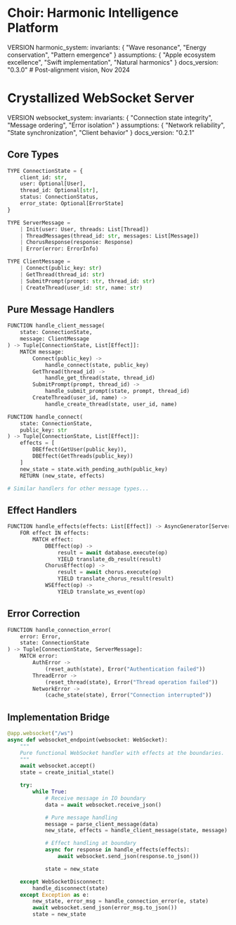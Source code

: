 # Choir: Harmonic Intelligence Platform

VERSION harmonic_system:
invariants: {
"Wave resonance",
"Energy conservation",
"Pattern emergence"
}
assumptions: {
"Apple ecosystem excellence",
"Swift implementation",
"Natural harmonics"
}
docs_version: "0.3.0"  # Post-alignment vision, Nov 2024
# Crystallized WebSocket Server

VERSION websocket_system:
invariants: {
"Connection state integrity",
"Message ordering",
"Error isolation"
}
assumptions: {
"Network reliability",
"State synchronization",
"Client behavior"
}
docs_version: "0.2.1"

## Core Types

```python
TYPE ConnectionState = {
    client_id: str,
    user: Optional[User],
    thread_id: Optional[str],
    status: ConnectionStatus,
    error_state: Optional[ErrorState]
}

TYPE ServerMessage =
    | Init(user: User, threads: List[Thread])
    | ThreadMessages(thread_id: str, messages: List[Message])
    | ChorusResponse(response: Response)
    | Error(error: ErrorInfo)

TYPE ClientMessage =
    | Connect(public_key: str)
    | GetThread(thread_id: str)
    | SubmitPrompt(prompt: str, thread_id: str)
    | CreateThread(user_id: str, name: str)
```

## Pure Message Handlers

```python
FUNCTION handle_client_message(
    state: ConnectionState,
    message: ClientMessage
) -> Tuple[ConnectionState, List[Effect]]:
    MATCH message:
        Connect(public_key) ->
            handle_connect(state, public_key)
        GetThread(thread_id) ->
            handle_get_thread(state, thread_id)
        SubmitPrompt(prompt, thread_id) ->
            handle_submit_prompt(state, prompt, thread_id)
        CreateThread(user_id, name) ->
            handle_create_thread(state, user_id, name)

FUNCTION handle_connect(
    state: ConnectionState,
    public_key: str
) -> Tuple[ConnectionState, List[Effect]]:
    effects = [
        DBEffect(GetUser(public_key)),
        DBEffect(GetThreads(public_key))
    ]
    new_state = state.with_pending_auth(public_key)
    RETURN (new_state, effects)

# Similar handlers for other message types...
```

## Effect Handlers

```python
FUNCTION handle_effects(effects: List[Effect]) -> AsyncGenerator[ServerMessage]:
    FOR effect IN effects:
        MATCH effect:
            DBEffect(op) ->
                result = await database.execute(op)
                YIELD translate_db_result(result)
            ChorusEffect(op) ->
                result = await chorus.execute(op)
                YIELD translate_chorus_result(result)
            WSEffect(op) ->
                YIELD translate_ws_event(op)
```

## Error Correction

```python
FUNCTION handle_connection_error(
    error: Error,
    state: ConnectionState
) -> Tuple[ConnectionState, ServerMessage]:
    MATCH error:
        AuthError ->
            (reset_auth(state), Error("Authentication failed"))
        ThreadError ->
            (reset_thread(state), Error("Thread operation failed"))
        NetworkError ->
            (cache_state(state), Error("Connection interrupted"))
```

## Implementation Bridge

```python
@app.websocket("/ws")
async def websocket_endpoint(websocket: WebSocket):
    """
    Pure functional WebSocket handler with effects at the boundaries.
    """
    await websocket.accept()
    state = create_initial_state()

    try:
        while True:
            # Receive message in IO boundary
            data = await websocket.receive_json()

            # Pure message handling
            message = parse_client_message(data)
            new_state, effects = handle_client_message(state, message)

            # Effect handling at boundary
            async for response in handle_effects(effects):
                await websocket.send_json(response.to_json())

            state = new_state

    except WebSocketDisconnect:
        handle_disconnect(state)
    except Exception as e:
        new_state, error_msg = handle_connection_error(e, state)
        await websocket.send_json(error_msg.to_json())
        state = new_state
```
